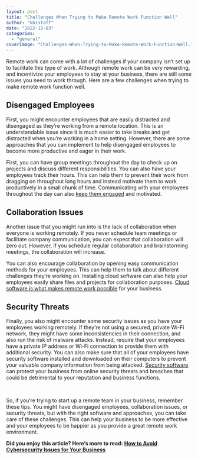 ```yaml
---
layout: post
title: "Challenges When Trying to Make Remote Work Function Well"
author: "kbistaff"
date: "2022-12-03"
categories: 
  - "general"
coverImage: "Challenges-When-Trying-to-Make-Remote-Work-Function-Well.jpg"
---
```


Remote work can come with a lot of challenges if your company isn’t set up to facilitate this type of work. Although remote work can be very rewarding, and incentivize your employees to stay at your business, there are still some issues you need to work through. Here are a few challenges when trying to make remote work function well.

## **Disengaged Employees**

First, you might encounter employees that are easily distracted and disengaged as they’re working from a remote location. This is an understandable issue since it is much easier to take breaks and get distracted when you’re working in a home setting. However, there are some approaches that you can implement to help disengaged employees to become more productive and eager in their work. 

First, you can have group meetings throughout the day to check up on projects and discuss different responsibilities. You can also have your employees track their hours. This can help them to prevent their work from dragging on throughout long hours and instead motivate them to work productively in a small chunk of time. Communicating with your employees throughout the day can also [keep them engaged](https://www.shrm.org/resourcesandtools/tools-and-samples/how-to-guides/pages/how-to-engage-remote-employees-during-the-coronavirus-pandemic.aspx) and motivated.

## **Collaboration Issues**

Another issue that you might run into is the lack of collaboration when everyone is working remotely. If you never schedule team meetings or facilitate company communication, you can expect that collaboration will zero out. However, if you schedule regular collaboration and brainstorming meetings, the collaboration will increase. 

You can also encourage collaboration by opening easy communication methods for your employees. This can help them to talk about different challenges they’re working on. Installing cloud software can also help your employees easily share files and projects for collaboration purposes. [Cloud software is what makes remote work possible](https://www.pantheoncomputers.com/post/work-anywhere-securely-with-the-cloud) for your business.

## **Security Threats**

Finally, you also might encounter some security issues as you have your employees working remotely. If they’re not using a secured, private Wi-Fi network, they might have some inconsistencies in their connection, and also run the risk of malware attacks. Instead, require that your employees have a private IP address or Wi-Fi connection to provide them with additional security. You can also make sure that all of your employees have security software installed and downloaded on their computers to prevent your valuable company information from being attacked. [Security software](https://financesonline.com/9-types-security-software-business-website-absolutely-needs/) can protect your business from online security threats and breaches that could be detrimental to your reputation and business functions.

 

So, if you’re trying to start up a remote team in your business, remember these tips. You might have disengaged employees, collaboration issues, or security threats, but with the right software and approaches, you can take care of these challenges. This can help your business to be more effective and your employees to be happier as you provide a great remote work environment.

**Did you enjoy this article? Here’s more to read:** [**How to Avoid Cybersecurity Issues for Your Business**](https://katebagoy.com/how-to-avoid-cybersecurity-issues-for-your-business/)
